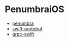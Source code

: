 # PenumbraiOS

- [penumbra](https://github.com/penumbra-zone/penumbra)
- [swift-protobuf](https://github.com/apple/swift-protobuf)
- [grpc-swift](https://github.com/grpc/grpc-swift/)
